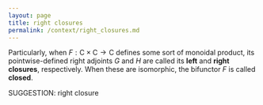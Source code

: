 ```yaml
---
layout: page
title: right closures
permalink: /context/right_closures.md
---
```

Particularly, when $F : \mathsf{C} \times \mathsf{C} \to \mathsf{C}$ defines some sort of monoidal product, its pointwise-defined right adjoints  $G$ and $H$ are called its  **left** and **right closures**, respectively. When these are isomorphic, the bifunctor $F$ is called **closed**.

SUGGESTION: right closure